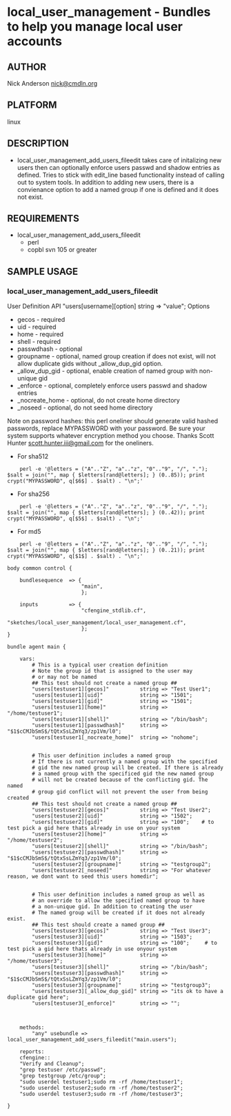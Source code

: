 # local_user_management - Bundles to help you manage local user accounts
## AUTHOR
Nick Anderson <nick@cmdln.org>

## PLATFORM
linux

## DESCRIPTION
* local_user_management_add_users_fileedit takes care of initalizing new users then 
  can optionally enforce users passwd and shadow entries as defined. Tries to stick
  with edit_line based functionality instead of calling out to system tools. 
  In addition to adding new users, there is a convienance option to add a named 
  group if one is defined and it does not exist.

## REQUIREMENTS
* local_user_management_add_users_fileedit
    - perl
    - copbl svn 105 or greater


## SAMPLE USAGE
### local_user_management_add_users_fileedit
User Definition API
"users[username][option] string => "value";
Options

* gecos - required
* uid - required
* home - required
* shell - required
* passwdhash - optional
* groupname - optional, named group creation if does not exist, will not allow
  duplicate gids without _allow_dup_gid option.
* _allow_dup_gid - optional, enable creation of named group with non-unique gid
* _enforce - optional, completely enforce users passwd and shadow entries 
* _nocreate_home - optional, do not create home directory
* _noseed - optional, do not seed home directory

Note on password hashes:
this perl oneliner should generate valid hashed passwords, replace MYPASSWORD
with your password. Be sure your system supports whatever encryption method
you choose. Thanks Scott Hunter <scott.hunter.iii@gmail.com> for the oneliners.


* For sha512 
```
    perl -e '@letters = ("A".."Z", "a".."z", "0".."9", "/", "."); $salt = join("", map { $letters[rand@letters]; } (0..85)); print crypt("MYPASSWORD", q[$6$] . $salt) . "\n";'
```
* For sha256 
```
    perl -e '@letters = ("A".."Z", "a".."z", "0".."9", "/", "."); $salt = join("", map { $letters[rand@letters]; } (0..42)); print crypt("MYPASSWORD", q[$5$] . $salt) . "\n";'
```
* For md5
```
    perl -e '@letters = ("A".."Z", "a".."z", "0".."9", "/", "."); $salt = join("", map { $letters[rand@letters]; } (0..21)); print crypt("MYPASSWORD", q[$1$] . $salt) . "\n";'
```

``` 
body common control {

    bundlesequence  => {
                        "main",
                        };

    inputs          => {
                        "cfengine_stdlib.cf",
                        "sketches/local_user_management/local_user_management.cf",
                        };
}

bundle agent main {

    vars:
        # This is a typical user creation definition
        # Note the group id that is assigned to the user may 
        # or may not be named
        ## This test should not create a named group ##
        "users[testuser1][gecos]"          string => "Test User1";
        "users[testuser1][uid]"            string => "1501";
        "users[testuser1][gid]"            string => "1501";
        "users[testuser1][home]"           string => "/home/testuser1";
        "users[testuser1][shell]"          string => "/bin/bash";
        "users[testuser1][passwdhash]"     string => "$1$cCMJbSmS$/tQtxSsLZmYq3/zp1Vm/l0";
        "users[testuser1[_nocreate_home]"  string => "nohome";


        # This user definition includes a named group
        # If there is not currently a named group with the specified
        # gid the new named group will be created. If there is already
        # a named group with the specificed gid the new named group
        # will not be created because of the conflicting gid. The named
        # group gid conflict will not prevent the user from being created
        ## This test should not create a named group ##
        "users[testuser2][gecos]"          string => "Test User2";
        "users[testuser2][uid]"            string => "1502";
        "users[testuser2][gid]"            string => "100";    # to test pick a gid here thats already in use on your system
        "users[testuser2][home]"           string => "/home/testuser2";
        "users[testuser2][shell]"          string => "/bin/bash";
        "users[testuser2][passwdhash]"     string => "$1$cCMJbSmS$/tQtxSsLZmYq3/zp1Vm/l0";
        "users[testuser2][groupname]"      string => "testgroup2";
        "users[testuser2[_noseed]"         string => "For whatever reason, we dont want to seed this users homedir";


        # This user definition includes a named group as well as 
        # an override to allow the specified named group to have
        # a non-unique gid. In addition to creating the user
        # The named group will be created if it does not already exist.
        ## This test should create a named group ##
        "users[testuser3][gecos]"          string => "Test User3";
        "users[testuser3][uid]"            string => "1503";
        "users[testuser3][gid]"            string => "100";     # to test pick a gid here thats already in use onyour system
        "users[testuser3][home]"           string => "/home/testuser3";
        "users[testuser3][shell]"          string => "/bin/bash";
        "users[testuser3][passwdhash]"     string => "$1$cCMJbSmS$/tQtxSsLZmYq3/zp1Vm/l0";
        "users[testuser3][groupname]"      string => "testgroup3";
        "users[testuser3][_allow_dup_gid]" string => "its ok to have a duplicate gid here";
        "users[testuser3[_enforce]"        string => "";



    methods:
        "any" usebundle => local_user_management_add_users_fileedit("main.users");

    reports:
    cfengine::
    "Verify and Cleanup";
    "grep testuser /etc/passwd";
    "grep testgroup /etc/group";
    "sudo userdel testuser1;sudo rm -rf /home/testuser1";
    "sudo userdel testuser2;sudo rm -rf /home/testuser2";
    "sudo userdel testuser3;sudo rm -rf /home/testuser3";

}
```
